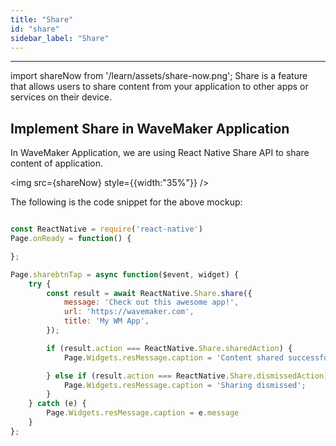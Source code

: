 ```yaml
---
title: "Share"
id: "share"
sidebar_label: "Share"
---
```

---
import shareNow from '/learn/assets/share-now.png';
Share is a feature that allows users to share content from your application to other apps or services on their device. 

## Implement Share in WaveMaker Application

In WaveMaker Application, we are using React Native Share API to share content of application.

<img src={shareNow} style={{width:"35%"}} />

The following is the code snippet for the above mockup:
```javascript

const ReactNative = require('react-native')
Page.onReady = function() {

};

Page.sharebtnTap = async function($event, widget) {
    try {
        const result = await ReactNative.Share.share({
            message: 'Check out this awesome app!',
            url: 'https://wavemaker.com',
            title: 'My WM App',
        });

        if (result.action === ReactNative.Share.sharedAction) {
            Page.Widgets.resMessage.caption = 'Content shared successfully'

        } else if (result.action === ReactNative.Share.dismissedAction) {
            Page.Widgets.resMessage.caption = 'Sharing dismissed';
        }
    } catch (e) {
        Page.Widgets.resMessage.caption = e.message
    }
};

```